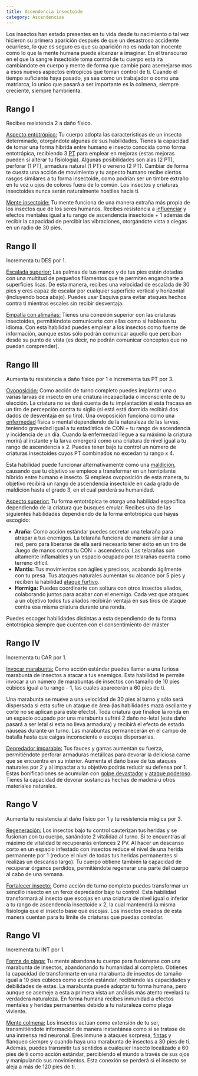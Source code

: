 ```yaml
---
title: Ascendencia insectoide
category: Ascendencias
---
```


Los insectos han estado presentes en tu vida desde tu nacimiento o tal vez hicieron su primera aparición después de que un desastroso accidente ocurriese, lo que es seguro es que su aparición no es nada tan inocente como lo que la mente humana puede alcanzar a imaginar. En el transcurso en el que la sangre insectoide toma control de tu cuerpo esta ira cambiandote en cuerpo y mente de forma que cambie para asemejarse mas a esos nuevos aspectos entropicos que toman control de ti. Cuando el tiempo suficiente haya pasado, ya sea como un trabajador o como una matriarca, lo unico que pasará a ser importante es la colmena, siempre creciente, siempre hambrienta.

## Rango I

Recibes resistencia 2 a daño físico. 

<u>Aspecto entotrópico:</u> Tu cuerpo adopta las características de un insecto determinado, otorgándote algunas de sus habilidades. Tienes la capacidad de tomar una forma híbrida entre humano e insecto conocida como forma entotrópica, recibiendo 3 [PT](https://raldamain.com/rules/Reglas%20adicionales/crear%20criaturas.html#puntos-de-transformaci%C3%B3n) para emplear en mejoras (estas mejoras pueden sí alterar tu fisiología). Algunas posibilidades son alas (2 PT), perforar (1 PT), armadura natural (1 PT) o veneno (2 PT). Cambiar de forma te cuesta una acción de movimiento y tu aspecto humano recibe ciertos rasgos similares a tu forma insectoide, como podrían ser un timbre extraño en tu voz u ojos de colores fuera de lo común. Los insectos y criaturas insectoides nunca serán naturalmente hostiles hacia ti.

<u>Mente insectoide:</u> Tu mente funciona de una manera extraña más propia de los insectos que de los seres humanos. Recibes resistencia a [influenciar](https://raldamain.com/rules/Rangos/Social/influenciar.html) y efectos mentales igual a tu rango de ascendencia insectoide + 1 además de  recibir la capacidad de percibir las vibraciones, otorgándote vista a ciegas en un radio de 30 pies. 

## Rango II

Incrementa tu DES por 1.

<u>Escalada superior:</u> Las palmas de tus manos y de tus pies están dotadas con una multitud de pequeños filamentos que te permiten engancharte a superficies lisas. De esta manera, recibes una velocidad de escalada de 30 pies y eres capaz de escalar por cualquier superficie vertical y horizontal (incluyendo boca abajo). Puedes usar Esquiva para evitar ataques hechos contra ti mientras escales sin recibir desventaja.

<u>Empatía con alimañas:</u> Tienes una conexión superior con las criaturas insectoides, permitiéndote comunicarte con ellas como si hablasen tu idioma. Con esta habilidad puedes emplear a los insectos como fuente de información, aunque estos sólo podrán comunicar aquello que perciban desde su punto de vista (es decir, no podrán comunicar conceptos que no puedan comprender).  

## Rango III

Aumenta tu resistencia a daño físico por 1 e incrementa tus PT por 3.

<u>Ovoposición:</u> Como acción de turno completo puedes implantar una o varias larvas de insecto en una criatura incapacitada o inconsciente de tu elección. La criatura no se dará cuenta de tu implantación si esta fracasa en un tiro de percepción contra tu sigilo (si está está dormida recibirá dos dados de desventaja en su tiro). Una ovoposición funciona como una [enfermedad](https://raldamain.com/rules/Reglas%20adicionales/venenos_enfermedades.html#enfermedades) física o mental dependiendo de la naturaleza de las larvas, teniendo gravedad igual a tu estadística de CON + tu rango de ascendencia y incidencia de un día. Cuando la enfermedad llegue a su máximo la criatura morirá al instante y la larva emergerá como una criatura de nivel igual a tu rango de ascendencia x 2. Puedes tener bajo tu control un número de criaturas insectoides cuyos PT combinados no excedan tu rango x 4.

Esta habilidad puede funcionar alternativamente como una [maldición](https://raldamain.com/rules/Reglas%20adicionales/criaturas%20malditas.html), causando que tu objetivo se empiece a transformar en un horripilante híbrido entre humano e insecto. Si empleas ovoposición de esta manera, tu objetivo recibirá un rango de ascendencia insectoide en cada grado de maldición hasta el grado 3, en el cual perderá su humanidad.

<u>Aspecto superior:</u> Tu forma entotrópica te otorga una habilidad específica dependiendo de la criatura que busques emular. Recibes una de las siguientes habilidades dependiendo de la forma entotrópica que hayas escogido:

- **Araña:** Como acción estándar puedes secretar una telaraña para atrapar a tus enemigos. La telaraña funciona de manera similar a una red, pero para liberarse de ella será necesario tener éxito en un tiro de Juego de manos contra tu CON + ascendencia. Las telarañas son altamente inflamables y un espacio ocupado por telarañas cuenta como terreno difícil.
- **Mantis:** Tus movimientos son ágiles y precisos, acabando ágilmente con tu presa. Tus ataques naturales aumentan su alcance por 5 pies y reciben la habilidad [ataque furtivo](https://raldamain.com/rules/Rangos/Armas/filos%20perforantes.html#rango-i).
- **Hormiga:** Puedes coordinarte con soltura con otros insectos aliados, colaborando juntos para acabar con el enemigo. Cada vez que ataques a un objetivo todos tus aliados recibirán ventaja en sus tiros de ataque contra esa misma criatura durante una ronda.

Puedes escoger habilidades distintas a esta dependiendo de tu forma entotrópica siempre que cuenten con el consentimiento del máster

## Rango IV

Incrementa tu CAR por 1.

<u>Invocar marabunta:</u> Como acción estándar puedes llamar a una furiosa marabunta de insectos a atacar a tus enemigos. Esta habilidad te permite invocar a un número de marabuntas de insectos con tamaño de 10 pies cúbicos igual a tu rango - 1, las cuales aparecerán a 60 pies de ti.

Una marabunta se mueve a una velocidad de 30 pies al turno y sólo será dispersada si esta sufre un ataque de área (las habilidades maza oscilante y corte no se aplican para este efecto). Toda criatura que finalice la ronda en un espacio ocupado por una marabunta sufrirá 2 daño no-letal (este daño pasará a ser letal si esta no lleva armadura) y recibirá el efecto de estado náuseas durante un turno. Las marabuntas permanecerán en el campo de batalla hasta que caigas inconsciente o escojas dispersarlas.

<u>Depredador imparable:</u> Tus fauces y garras aumentan su fuerza, permitiéndote perforar armaduras metálicas para devorar la deliciosa carne que se encuentra en su interior. Aumenta el daño base de tus ataques naturales por 2 y al impactar a tu objetivo podrás reducir su defensa por 1. Estas bonificaciones se acumulan con [golpe devastador](https://raldamain.com/rules/Rangos/Armas/artes%20marciales.html#rango-iv) y [ataque poderoso](https://raldamain.com/rules/Rangos/Armas/filos%20cortantes.html#rango-ii). Tienes la capacidad de devorar sustancias hechas de madera u otros materiales naturales.

## Rango V

Aumenta tu resistencia al daño físico por 1 y tu resistencia mágica por 3.

<u>Regeneración:</u> Los insectos bajo tu control cauterizan tus heridas y se fusionan con tu cuerpo, sanándote 2 vitalidad al turno. Si te encuentras al máximo de vitalidad te recuperarás entonces 2 PV. Al hacer un descanso corto en un espacio infestado con insectos reduce el nivel de una herida permanente por 1 (reduce el nivel de todas tus heridas permanentes si realizas un descanso largo). Tu cuerpo obtiene también la capacidad de recuperar órganos perdidos, permitiéndote regenerar una parte del cuerpo al cabo de una semana.

<u>Fortalecer insecto:</u> Como acción de turno completo puedes transformar un sencillo insecto en un feroz depredador bajo tu control. Esta habilidad transformará al insecto que escojas en una criatura de nivel igual o inferior a tu rango de ascendencia insectoide x 2, la cual mantendrá la misma fisiología que el insecto base que escojas. Los insectos creados de esta manera cuentan para tu límite de criaturas que puedas controlar.

## Rango VI

Incrementa tu INT por 1.

<u>Forma de plaga:</u> Tu mente abandona tu cuerpo para fusionarse con una marabunta de insectos, abandonando tu humanidad al completo. Obtienes la capacidad de transformarte en una marabunta de insectos de tamaño igual a 10 pies cúbicos como acción estándar, recibiendo las capacidades y debilidades de estas. La marabunta puede adoptar tu forma humana, pero aunque se asemeje a esta a primera vista un análisis más atento revelará tu verdadera naturaleza. En forma humana recibes inmunidad a efectos mentales y heridas permanentes debido a tu naturaleza como plaga viviente.

<u>Mente colmena:</u> Los insectos actúan como extensión de tu ser, transmitiéndote información de manera instantánea como si se tratase de una inmensa red neuronal. Eres inmune a ataques sorpresa, [fintas](https://raldamain.com/rules/Rangos/Armas/filos%20perforantes.html#rango-ii) y flanqueo siempre y cuando haya una marabunta de insectos a 30 pies de ti. Además, puedes transmitir tus sentidos a cualquier insecto localizado a 60 pies de ti como acción estándar, percibiendo el mundo a través de sus ojos y manipulando sus movimientos. Esta conexión se perderá si el insecto se aleja a más de 120 pies de ti.